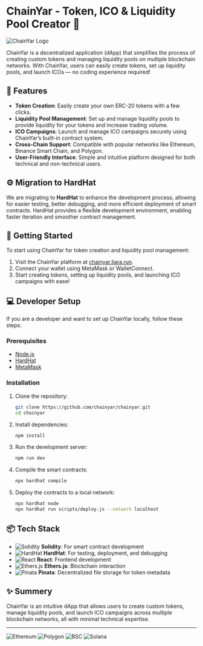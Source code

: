 # ChainYar - Token, ICO & Liquidity Pool Creator 🚀

![ChainYar Logo](https://user-images.githubusercontent.com/xyz/chainyar-logo.png)

ChainYar is a decentralized application (dApp) that simplifies the process of creating custom tokens and managing liquidity pools on multiple blockchain networks. With ChainYar, users can easily create tokens, set up liquidity pools, and launch ICOs — no coding experience required!

## 🌟 Features

- **Token Creation**: Easily create your own ERC-20 tokens with a few clicks.
- **Liquidity Pool Management**: Set up and manage liquidity pools to provide liquidity for your tokens and increase trading volume.
- **ICO Campaigns**: Launch and manage ICO campaigns securely using ChainYar’s built-in contract system.
- **Cross-Chain Support**: Compatible with popular networks like Ethereum, Binance Smart Chain, and Polygon.
- **User-Friendly Interface**: Simple and intuitive platform designed for both technical and non-technical users.

## ⚙️ Migration to HardHat

We are migrating to **HardHat** to enhance the development process, allowing for easier testing, better debugging, and more efficient deployment of smart contracts. HardHat provides a flexible development environment, enabling faster iteration and smoother contract management.

## 🚀 Getting Started

To start using ChainYar for token creation and liquidity pool management:

1. Visit the ChainYar platform at [chainyar.liara.run](https://chainyar.liara.run).
2. Connect your wallet using MetaMask or WalletConnect.
3. Start creating tokens, setting up liquidity pools, and launching ICO campaigns with ease!

## 💻 Developer Setup

If you are a developer and want to set up ChainYar locally, follow these steps:

### Prerequisites

- [Node.js](https://nodejs.org/)
- [HardHat](https://hardhat.org/)
- [MetaMask](https://metamask.io/)

### Installation

1. Clone the repository:
   ```bash
   git clone https://github.com/chainyar/chainyar.git
   cd chainyar
   ```

2. Install dependencies:
   ```bash
   npm install
   ```

3. Run the development server:
   ```bash
   npm run dev
   ```

4. Compile the smart contracts:
   ```bash
   npx hardhat compile
   ```

5. Deploy the contracts to a local network:
   ```bash
   npx hardhat node
   npx hardhat run scripts/deploy.js --network localhost
   ```

## 📦 Tech Stack

- ![Solidity](https://img.shields.io/badge/language-solidity-black.svg) **Solidity**: For smart contract development
- ![HardHat](https://img.shields.io/badge/framework-hardhat-orange.svg) **HardHat**: For testing, deployment, and debugging
- ![React](https://img.shields.io/badge/frontend-react-blue.svg) **React**: Frontend development
- ![Ethers.js](https://img.shields.io/badge/library-ethers.js-yellow.svg) **Ethers.js**: Blockchain interaction
- ![Pinata](https://img.shields.io/badge/storage-pinata-blue.svg) **Pinata**: Decentralized file storage for token metadata

## ✨ Summery 

ChainYar is an intuitive dApp that allows users to create custom tokens, manage liquidity pools, and launch ICO campaigns across multiple blockchain networks, all with minimal technical expertise.

---

![Ethereum](https://img.shields.io/badge/blockchain-ethereum-blue.svg)
![Polygon](https://img.shields.io/badge/blockchain-polygon-purple.svg)
![BSC](https://img.shields.io/badge/blockchain-binance-yellow.svg)
![Solana](https://img.shields.io/badge/blockchain-solana-green.svg)
